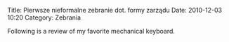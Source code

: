 Title: Pierwsze nieformalne zebranie dot. formy zarządu
Date: 2010-12-03 10:20
Category: Zebrania

Following is a review of my favorite mechanical keyboard.
